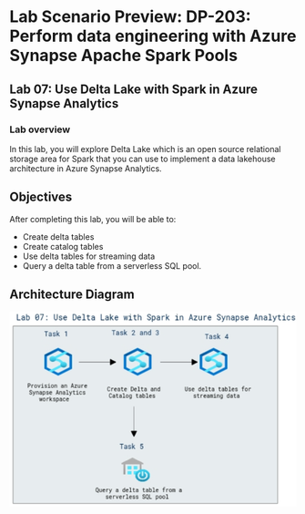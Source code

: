 # Lab Scenario Preview: DP-203: Perform data engineering with Azure Synapse Apache Spark Pools

## Lab 07: Use Delta Lake with Spark in Azure Synapse Analytics

### Lab overview

In this lab, you will explore Delta Lake which is an open source relational storage area for Spark that you can use to implement a data lakehouse architecture in Azure Synapse Analytics.

## Objectives
  
After completing this lab, you will be able to:

- Create delta tables
- Create catalog tables
- Use delta tables for streaming data
- Query a delta table from a serverless SQL pool.

## Architecture Diagram

   ![Azure portal with a cloud shell pane](./media/lab7.png)
